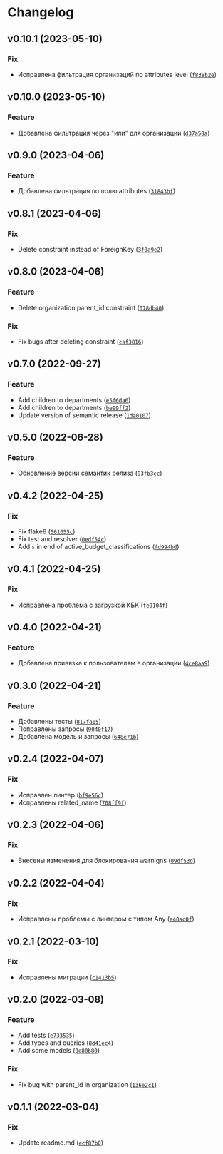 # Changelog

<!--next-version-placeholder-->

## v0.10.1 (2023-05-10)
### Fix
* Исправлена фильтрация организаций по attributes level ([`f838b2e`](https://github.com/devind-team/devind-django-dictionaries/commit/f838b2ebed0625ee9890645f2c625652ef92ecc9))

## v0.10.0 (2023-05-10)
### Feature
* Добавлена фильтрация через "или" для организаций ([`d37a58a`](https://github.com/devind-team/devind-django-dictionaries/commit/d37a58a2c7aecce7fffaf2b86f537c9527e7b360))

## v0.9.0 (2023-04-06)
### Feature
* Добавлена фильтрация по полю attributes ([`31843bf`](https://github.com/devind-team/devind-django-dictionaries/commit/31843bfbca11bd86bb25fc187997482e73f38302))

## v0.8.1 (2023-04-06)
### Fix
* Delete constraint instead of ForeignKey ([`3f0a9e2`](https://github.com/devind-team/devind-django-dictionaries/commit/3f0a9e2c02add6d0a82c164720ae36f0b6e7b772))

## v0.8.0 (2023-04-06)
### Feature
* Delete organization parent_id constraint ([`078db40`](https://github.com/devind-team/devind-django-dictionaries/commit/078db40ee66812e11fb1b5c2f4ce81c6828abbc4))

### Fix
* Fix bugs after deleting constraint ([`caf3816`](https://github.com/devind-team/devind-django-dictionaries/commit/caf3816ca595d67b5f90e5ca53f9097981b6dd5f))

## v0.7.0 (2022-09-27)
### Feature
* Add children to departments ([`e5f6da6`](https://github.com/devind-team/devind-django-dictionaries/commit/e5f6da607b203c5e70c62348a45102414789542c))
* Add children to departments ([`be99ff2`](https://github.com/devind-team/devind-django-dictionaries/commit/be99ff2da1284796839168543a216d239f3929ab))
* Update version of semantic release ([`1da0107`](https://github.com/devind-team/devind-django-dictionaries/commit/1da0107697e2a54bb221d3e0d720481e662dfffb))

## v0.5.0 (2022-06-28)
### Feature
* Обновление версии семантик релиза ([`93fb3cc`](https://github.com/devind-team/devind-django-dictionaries/commit/93fb3cc24548ea21c3915c88b8e0c6668e663700))

## v0.4.2 (2022-04-25)
### Fix
* Fix flake8 ([`561655c`](https://github.com/devind-team/devind-django-dictionaries/commit/561655c6c323dab05a749105905c170bd814aacf))
* Fix test and resolver ([`0edf54c`](https://github.com/devind-team/devind-django-dictionaries/commit/0edf54c6a793d1de8b88da1c1b785193dea3ea2a))
* Add `s` in end of active_budget_classifications ([`fd994bd`](https://github.com/devind-team/devind-django-dictionaries/commit/fd994bde0efb284297ee389928a0f7c55b3a41ed))

## v0.4.1 (2022-04-25)
### Fix
* Исправлена проблема с загрузкой КБК ([`fe9104f`](https://github.com/devind-team/devind-django-dictionaries/commit/fe9104fe8e4538b552730ebb14b1b1b822056cf4))

## v0.4.0 (2022-04-21)
### Feature
* Добавлена привязка к пользователям в организации ([`4ce8aa9`](https://github.com/devind-team/devind-django-dictionaries/commit/4ce8aa9eeeb3e02e7c536acad9ebea183b510b3f))

## v0.3.0 (2022-04-21)
### Feature
* Добавлены тесты ([`817fa05`](https://github.com/devind-team/devind-django-dictionaries/commit/817fa05406adc801e86449d231a86dab2c1d68b2))
* Поправлены запросы ([`9040f17`](https://github.com/devind-team/devind-django-dictionaries/commit/9040f17ae7edc75dc68215dd1fda031ef2e223c7))
* Добавлена модель и запросы ([`648e71b`](https://github.com/devind-team/devind-django-dictionaries/commit/648e71b1a8f6390b34dc4b6403daf149ebf11a6c))

## v0.2.4 (2022-04-07)
### Fix
* Исправлен линтер ([`bf9e56c`](https://github.com/devind-team/devind-django-dictionaries/commit/bf9e56c054f4dc89f7c6c72bf9107c35626cba06))
* Исправлены related_name ([`708ff9f`](https://github.com/devind-team/devind-django-dictionaries/commit/708ff9f34e803f399c4e3b15b951680c68cea9c7))

## v0.2.3 (2022-04-06)
### Fix
* Внесены изменения для блокирования warnigns ([`09df53d`](https://github.com/devind-team/devind-django-dictionaries/commit/09df53de28e84a7037d95903d429bfd6b9a1dab2))

## v0.2.2 (2022-04-04)
### Fix
* Исправлены проблемы с линтером с типом Any ([`a40ac0f`](https://github.com/devind-team/devind-django-dictionaries/commit/a40ac0f90b6f41037132a169d09b060660ca3199))

## v0.2.1 (2022-03-10)
### Fix
* Исправлены миграции ([`c1413b5`](https://github.com/devind-team/devind-django-dictionaries/commit/c1413b53d3312b3cc14ae9d723f4ec942867c2ec))

## v0.2.0 (2022-03-08)
### Feature
* Add tests ([`e733535`](https://github.com/devind-team/devind-django-dictionaries/commit/e7335356d7e9e6276c61d104876ae0dcc47e3df7))
* Add types and queries ([`8d41ec4`](https://github.com/devind-team/devind-django-dictionaries/commit/8d41ec4fabec57586c0a2bff7c3a5a4450be53a2))
* Add some models ([`0e80b80`](https://github.com/devind-team/devind-django-dictionaries/commit/0e80b80648445f59d74089cac2a9784ac1c7164c))

### Fix
* Fix bug with parent_id in organization ([`136e2c1`](https://github.com/devind-team/devind-django-dictionaries/commit/136e2c1dc2e231109557cd6d658f61c01ba260d5))

## v0.1.1 (2022-03-04)
### Fix
* Update readme.md ([`ecf87b0`](https://github.com/devind-team/devind-django-dictionaries/commit/ecf87b0709d36760acbe6764025b11a4d70f14e6))
